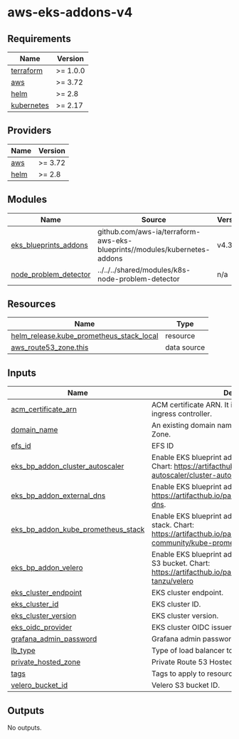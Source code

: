 # aws-eks-addons-v4

<!-- BEGINNING OF PRE-COMMIT-TERRAFORM DOCS HOOK -->
## Requirements

| Name | Version |
|------|---------|
| <a name="requirement_terraform"></a> [terraform](#requirement\_terraform) | >= 1.0.0 |
| <a name="requirement_aws"></a> [aws](#requirement\_aws) | >= 3.72 |
| <a name="requirement_helm"></a> [helm](#requirement\_helm) | >= 2.8 |
| <a name="requirement_kubernetes"></a> [kubernetes](#requirement\_kubernetes) | >= 2.17 |

## Providers

| Name | Version |
|------|---------|
| <a name="provider_aws"></a> [aws](#provider\_aws) | >= 3.72 |
| <a name="provider_helm"></a> [helm](#provider\_helm) | >= 2.8 |

## Modules

| Name | Source | Version |
|------|--------|---------|
| <a name="module_eks_blueprints_addons"></a> [eks\_blueprints\_addons](#module\_eks\_blueprints\_addons) | github.com/aws-ia/terraform-aws-eks-blueprints//modules/kubernetes-addons | v4.32.1 |
| <a name="module_node_problem_detector"></a> [node\_problem\_detector](#module\_node\_problem\_detector) | ../../../shared/modules/k8s-node-problem-detector | n/a |

## Resources

| Name | Type |
|------|------|
| [helm_release.kube_prometheus_stack_local](https://registry.terraform.io/providers/hashicorp/helm/latest/docs/resources/release) | resource |
| [aws_route53_zone.this](https://registry.terraform.io/providers/hashicorp/aws/latest/docs/data-sources/route53_zone) | data source |

## Inputs

| Name | Description | Type | Default | Required |
|------|-------------|------|---------|:--------:|
| <a name="input_acm_certificate_arn"></a> [acm\_certificate\_arn](#input\_acm\_certificate\_arn) | ACM certificate ARN. It is used by the ALB/Nginx ingress controller. | `string` | n/a | yes |
| <a name="input_domain_name"></a> [domain\_name](#input\_domain\_name) | An existing domain name maped to a Route 53 Hosted Zone. | `string` | n/a | yes |
| <a name="input_efs_id"></a> [efs\_id](#input\_efs\_id) | EFS ID | `string` | `""` | no |
| <a name="input_eks_bp_addon_cluster_autoscaler"></a> [eks\_bp\_addon\_cluster\_autoscaler](#input\_eks\_bp\_addon\_cluster\_autoscaler) | Enable EKS blueprint add-on cluster-autoscaler. Chart: https://artifacthub.io/packages/helm/cluster-autoscaler/cluster-autoscaler | `bool` | `true` | no |
| <a name="input_eks_bp_addon_external_dns"></a> [eks\_bp\_addon\_external\_dns](#input\_eks\_bp\_addon\_external\_dns) | Enable EKS blueprint add-on External DNS. Chart: https://artifacthub.io/packages/helm/bitnami/external-dns. | `bool` | `true` | no |
| <a name="input_eks_bp_addon_kube_prometheus_stack"></a> [eks\_bp\_addon\_kube\_prometheus\_stack](#input\_eks\_bp\_addon\_kube\_prometheus\_stack) | Enable EKS blueprint add-on  kube-prometheus-stack. Chart: https://artifacthub.io/packages/helm/prometheus-community/kube-prometheus-stack | `bool` | `true` | no |
| <a name="input_eks_bp_addon_velero"></a> [eks\_bp\_addon\_velero](#input\_eks\_bp\_addon\_velero) | Enable EKS blueprint add-on Velero. It requires a valid S3 bucket. Chart: https://artifacthub.io/packages/helm/vmware-tanzu/velero | `bool` | `true` | no |
| <a name="input_eks_cluster_endpoint"></a> [eks\_cluster\_endpoint](#input\_eks\_cluster\_endpoint) | EKS cluster endpoint. | `string` | n/a | yes |
| <a name="input_eks_cluster_id"></a> [eks\_cluster\_id](#input\_eks\_cluster\_id) | EKS cluster ID. | `string` | n/a | yes |
| <a name="input_eks_cluster_version"></a> [eks\_cluster\_version](#input\_eks\_cluster\_version) | EKS cluster version. | `string` | n/a | yes |
| <a name="input_eks_oidc_provider"></a> [eks\_oidc\_provider](#input\_eks\_oidc\_provider) | EKS cluster OIDC issuer URL. | `string` | n/a | yes |
| <a name="input_grafana_admin_password"></a> [grafana\_admin\_password](#input\_grafana\_admin\_password) | Grafana admin password. | `string` | `"change.me"` | no |
| <a name="input_lb_type"></a> [lb\_type](#input\_lb\_type) | Type of load balancer to use. | `string` | `"alb"` | no |
| <a name="input_private_hosted_zone"></a> [private\_hosted\_zone](#input\_private\_hosted\_zone) | Private Route 53 Hosted Zone Type. | `bool` | `false` | no |
| <a name="input_tags"></a> [tags](#input\_tags) | Tags to apply to resources. | `map(string)` | `{}` | no |
| <a name="input_velero_bucket_id"></a> [velero\_bucket\_id](#input\_velero\_bucket\_id) | Velero S3 bucket ID. | `string` | n/a | yes |

## Outputs

No outputs.
<!-- END OF PRE-COMMIT-TERRAFORM DOCS HOOK -->
